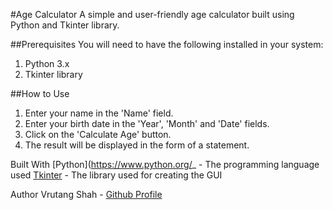 #Age Calculator
A simple and user-friendly age calculator built using Python and Tkinter library.

##Prerequisites
You will need to have the following installed in your system:
1. Python 3.x
2. Tkinter library

##How to Use
1. Enter your name in the 'Name' field.
2. Enter your birth date in the 'Year', 'Month' and 'Date' fields.
3. Click on the 'Calculate Age' button.
4. The result will be displayed in the form of a statement.

Built With
[Python](https://www.python.org/_ - The programming language used
[Tkinter](https://docs.python.org/3/library/tk.html) - The library used for creating the GUI

Author
Vrutang Shah - [Github Profile](https://github.com/Vrutang-Shah)
